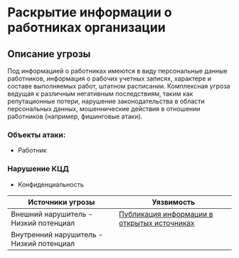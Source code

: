 # Раскрытие информации о работниках организации

## Описание угрозы
Под информацией о работниках имеются в виду персональные данные работников, информация о рабочих учетных записях, характере и составе выполняемых работ, штатном расписании.
Комплексная угроза ведущая к различным негативным последствиям, таким как репутационные потери, нарушение законодательства в области персональных данных, мошеннические действия в отношении работников (например, фишинговые атаки).

### Объекты атаки:
+ Работник

### Нарушение КЦД
+ Конфиденциальность 

|Источники угрозы|Уязвимость|
|-|--------|
|Внешний нарушитель - Низкий потенциал|[Публикация информации в открытых источниках](/vkr/vulnerabilities/page4)|
|Внутренний нарушитель - Низкий потенциал||
